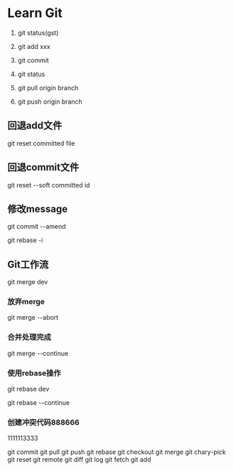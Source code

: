 # Learn Git

1. git status(gst)

2. git add xxx

3. git commit

4. git status

5. git pull origin branch 

6. git push origin branch



## 回退add文件

git reset committed file

## 回退commit文件

git reset --soft committed id

## 修改message
git commit --amend

git rebase -i

## Git工作流

git merge dev
### 放弃merge
git merge --abort

### 合并处理完成
git merge --continue
### 使用rebase操作

git rebase dev

git rebase --continue


### 创建冲突代码888666

1111113333

git commit 
git pull
git push
git rebase
git checkout
git merge
git chary-pick
git reset
git remote
git diff
git log
git fetch
git add

